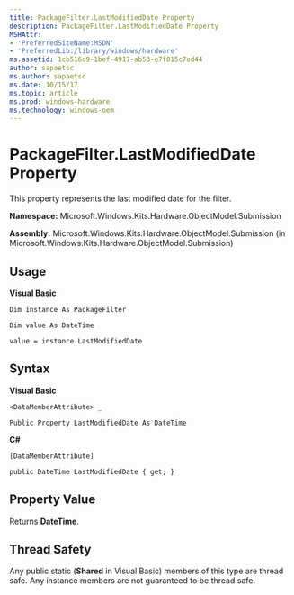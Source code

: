 ```yaml
---
title: PackageFilter.LastModifiedDate Property
description: PackageFilter.LastModifiedDate Property
MSHAttr:
- 'PreferredSiteName:MSDN'
- 'PreferredLib:/library/windows/hardware'
ms.assetid: 1cb516d9-1bef-4917-ab53-e7f015c7ed44
author: sapaetsc
ms.author: sapaetsc
ms.date: 10/15/17
ms.topic: article
ms.prod: windows-hardware
ms.technology: windows-oem
---
```


# PackageFilter.LastModifiedDate Property


This property represents the last modified date for the filter.

**Namespace:** Microsoft.Windows.Kits.Hardware.ObjectModel.Submission

**Assembly:** Microsoft.Windows.Kits.Hardware.ObjectModel.Submission (in Microsoft.Windows.Kits.Hardware.ObjectModel.Submission)

## <span id="Usage"></span><span id="usage"></span><span id="USAGE"></span>Usage


**Visual Basic**

`Dim instance As PackageFilter`

`Dim value As DateTime`

`value = instance.LastModifiedDate`

## <span id="Syntax"></span><span id="syntax"></span><span id="SYNTAX"></span>Syntax


**Visual Basic**

`<DataMemberAttribute> _`

`Public Property LastModifiedDate As DateTime`

**C#**

`[DataMemberAttribute]`

`public DateTime LastModifiedDate { get; }`

## <span id="Property_Value"></span><span id="property_value"></span><span id="PROPERTY_VALUE"></span>Property Value


Returns **DateTime**.

## <span id="Thread_Safety"></span><span id="thread_safety"></span><span id="THREAD_SAFETY"></span>Thread Safety


Any public static (**Shared** in Visual Basic) members of this type are thread safe. Any instance members are not guaranteed to be thread safe.

 

 






